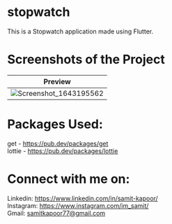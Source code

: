 # stopwatch

This is a Stopwatch application made using Flutter.

# Screenshots of the Project

Preview            |  
:-------------------------:|
![Screenshot_1643195562](https://user-images.githubusercontent.com/77121931/151153736-1974eb12-276b-4b42-996a-70509cecf196.png)| 


# Packages Used: 
get - https://pub.dev/packages/get <br />
lottie - https://pub.dev/packages/lottie <br />

# Connect with me on:
Linkedin: https://www.linkedin.com/in/samit-kapoor/ <br />
Instagram: https://www.instagram.com/im_samit/ <br />
Gmail: samitkapoor77@gmail.com

